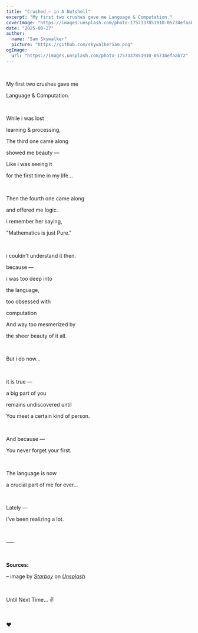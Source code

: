 ```yaml
---
title: "Crushed — in A Nutshell"
excerpt: "My first two crushes gave me Language & Computation."
coverImage: "https://images.unsplash.com/photo-1757337851910-05734efaab72"
date: "2025-08-27"
author:
  name: "Sam Skywalker"
  picture: "https://github.com/skywalkerSam.png"
ogImage:
  url: "https://images.unsplash.com/photo-1757337851910-05734efaab72"
---
```


&nbsp;

My first two crushes gave me

Language & Computation.

&nbsp;

While i was lost

learning & processing,

The third one came along

showed me beauty —

Like i was seeing it

for the first time in my life...

&nbsp;

Then the fourth one came along

and offered me logic.

i remember her saying,

"Mathematics is just Pure."

&nbsp;

i couldn't understand it then.

because —

i was too deep into

the language,

too obsessed with

computation

And way too mesmerized by

the sheer beauty of it all.

&nbsp;

But i do now...

&nbsp;

it is true —

a big part of you

remains undiscovered until

You meet a certain kind of person.

&nbsp;

And because —

You never forget your first.

&nbsp;

The language is now

a crucial part of me for ever...

&nbsp;

Lately —

i've been realizing a lot.

&nbsp;

–––

&nbsp;

**Sources:**

– image by [_Starboy_](https://unsplash.com/@skywalkersam?utm_content=creditCopyText&utm_medium=referral&utm_source=unsplash) on [_Unsplash_](https://unsplash.com/photos/Txto31Mk7No?utm_content=creditCopyText&utm_medium=referral&utm_source=unsplash)

<!-- – Cover image [(_Unsplash_)](https://unsplash.com/photos/Txto31Mk7No) -->

&nbsp;

Until Next Time... ✌️

&nbsp;

❤️

&nbsp;
